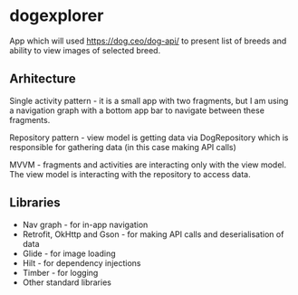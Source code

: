 # dogexplorer
App which will used https://dog.ceo/dog-api/ to present list of breeds and ability to view images of selected breed.


## Arhitecture 
Single activity pattern - it is a small app with two fragments, but I am using a navigation graph with a bottom app bar to navigate between these fragments.

Repository pattern - view model is getting data via DogRepository which is responsible for gathering data (in this case making API calls) 

MVVM - fragments and activities are interacting only with the view model. The view model is interacting with the repository to access data. 

## Libraries  
- Nav graph - for in-app navigation 
- Retrofit, OkHttp and Gson - for making API calls and deserialisation of data 
- Glide - for image loading
- Hilt - for dependency injections  
- Timber - for logging 
- Other standard libraries 
